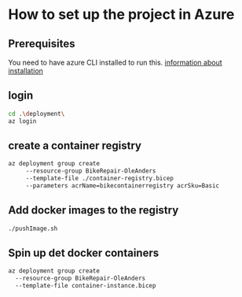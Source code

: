 # How to set up the project in Azure

## Prerequisites
You need to have azure CLI installed to run this. [information about installation](https://learn.microsoft.com/en-us/cli/azure/install-azure-cli)

## login
```bash
cd .\deployment\
az login
```

## create a container registry

```bash
az deployment group create
     --resource-group BikeRepair-OleAnders
     --template-file ./container-registry.bicep
     --parameters acrName=bikecontainerregistry acrSku=Basic
```
## Add docker images to the registry
```bash
./pushImage.sh
```

## Spin up  det docker containers
```bash
az deployment group create
  --resource-group BikeRepair-OleAnders
  --template-file container-instance.bicep
```
